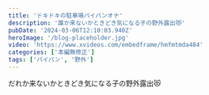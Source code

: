 ```yaml
---
title: 'ドキドキの駐車場パイパンオナ'
description: '誰か来ないかときどき気になる子の野外露出😻'
pubDate: '2024-03-06T12:10:03.940Z'
heroImage: '/blog-placeholder.jpg'
video: 'https://www.xvideos.com/embedframe/hmfmtmda484'
categories: ['本編無修正']
tags: ['パイパン', '野外']
---
```


だれか来ないかときどき気になる子の野外露出😻